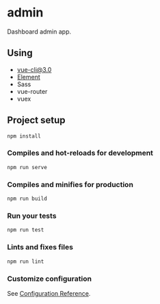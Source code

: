 # admin

Dashboard admin app.

## Using

- [vue-cli@3.0](https://github.com/vuejs/vue-cli)
- [Element](https://github.com/ElemeFE/element)
- Sass
- vue-router
- vuex

## Project setup
```
npm install
```

### Compiles and hot-reloads for development
```
npm run serve
```

### Compiles and minifies for production
```
npm run build
```

### Run your tests
```
npm run test
```

### Lints and fixes files
```
npm run lint
```

### Customize configuration
See [Configuration Reference](https://cli.vuejs.org/config/).
